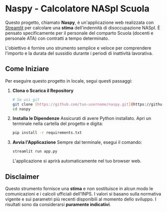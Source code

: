 # Naspy - Calcolatore NASpI Scuola

Questo progetto, chiamato **Naspy**, è un'applicazione web realizzata con [Streamlit](https://streamlit.io/) per calcolare una **stima** dell'indennità di disoccupazione NASpI. È pensato specificamente per il personale del comparto Scuola (docenti e personale ATA) con contratti a tempo determinato.

L'obiettivo è fornire uno strumento semplice e veloce per comprendere l'importo e la durata del sussidio durante i periodi di inattività lavorativa.

##  Come Iniziare

Per eseguire questo progetto in locale, segui questi passaggi:

1.  **Clona o Scarica il Repository**
    ```bash
    # Se usi git
    git clone [https://github.com/tuo-username/naspy.git](https://github.com/tuo-username/naspy.git)
    cd naspy
    ```

2.  **Installa le Dipendenze**
    Assicurati di avere Python installato. Apri un terminale nella cartella del progetto e digita:
    ```bash
    pip install -r requirements.txt
    ```

3.  **Avvia l'Applicazione**
    Sempre dal terminale, esegui il comando:
    ```bash
    streamlit run app.py
    ```
    L'applicazione si aprirà automaticamente nel tuo browser web.

## Disclaimer

Questo strumento fornisce una **stima** e non sostituisce in alcun modo le comunicazioni e i calcoli ufficiali dell'INPS. I valori si basano sulla normativa vigente e sui parametri più recenti disponibili al momento dello sviluppo. I risultati sono da considerarsi **puramente indicativi**.
